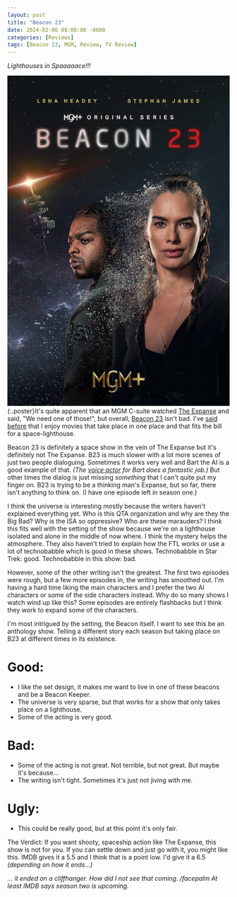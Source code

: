 ```yaml
---
layout: post
title: "Beacon 23"
date: 2024-02-06 08:00:00 -0600
categories: [Reviews]
tags: [Beacon 23, MGM, Review, TV Review]
---
```


*Lighthouses in Spaaaaace!!!*

![Beacon 23 Poster](/assets/2024/02/beacon-23-poster.jpg){:.poster}It's quite apparent that an MGM C-suite watched [The Expanse](https://www.imdb.com/title/tt3230854/) and said, "We need one of those!", but overall, [Beacon 23](https://www.imdb.com/title/tt9174724/) isn't bad. I've [said before](/_posts/2020-03-11-The-Courier-2019.md) that I enjoy movies that take place in one place and that fits the bill for a space-lighthouse.

Beacon 23 is definitely a space show in the vein of The Expanse but it's definitely not The Expanse. B23 is much slower with a lot more scenes of just two people dialoguing. Sometimes it works very well and Bart the AI is a good example of that. *(The [voice actor](https://www.imdb.com/name/nm8069491/) for Bart does a fantastic job.)* But other times the dialog is just missing *something* that I can't quite put my finger on. B23 is trying to be a thinking man's Expanse, but so far, there isn't anything to think on. (I have one episode left in season one.)

I think the universe is interesting mostly because the writers haven't explained everything yet. Who is this QTA organization and why are they the Big Bad? Why is the ISA so oppressive? Who are these marauders? I think this fits well with the setting of the show because we're on a lighthouse isolated and alone in the middle of now where. I think the mystery helps the atmosphere. They also haven't tried to explain how the FTL works or use a lot of technobabble which is good in these shows. Technobabble in Star Trek: good. Technobabble in this show: bad.

However, some of the other writing isn't the greatest. The first two episodes were rough, but a few more episodes in, the writing has smoothed out. I'm having a hard time liking the main characters and I prefer the two AI characters or some of the side characters instead. Why do so many shows I watch wind up like this? Some episodes are entirely flashbacks but I think they work to expand some of the characters.

I'm most intrigued by the setting, the Beacon itself. I want to see this be an anthology show. Telling a different story each season but taking place on B23 at different times in its existence.

# Good:

* I like the set design, it makes me want to live in one of these beacons and be a Beacon Keeper.
* The universe is very sparse, but that works for a show that only takes place on a lighthouse.
* Some of the acting is very good.

# Bad:

* Some of the acting is not great. Not terrible, but not great. But maybe it's because...
* The writing isn't tight. Sometimes it's just not jiving with me.

# Ugly:

* This could be really good, but at this point it's only fair.

The Verdict: If you want shooty, spaceship action like The Expanse, this show is not for you. If you can settle down and just go with it, you might like this. IMDB gives it a 5.5 and I think that is a point low. I'd give it a 6.5 *(depending on how it ends...)*

*... it ended on a cliffhanger. How did I not see that coming. /facepalm At least IMDB says season two is upcoming.*

